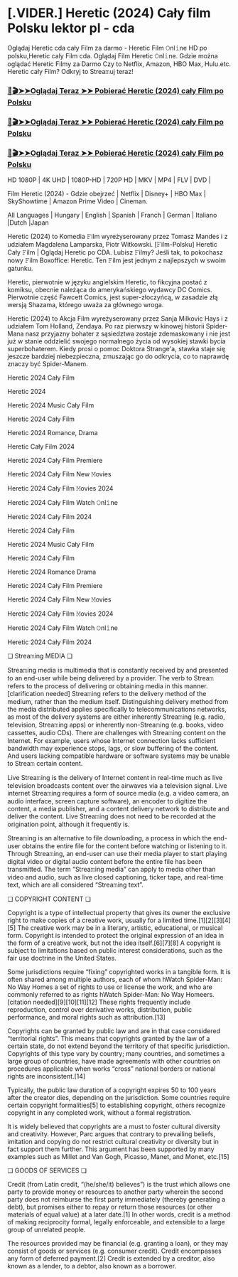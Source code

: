# [.VIDER.] Heretic (2024) Cały film Polsku lektor pl - cda

Oglądaj Heretic cda cały Film za darmo - Heretic Film 𝙾nl𝚒ne HD po polsku,Heretic caly Film cda. Oglądaj Film Heretic 𝙾nl𝚒ne. Gdzie można oglądać Heretic Filmy za Darmo Czy to Netflix, Amazon, HBO Max, Hulu.etc. Heretic cały Film? Odkryj to Strea𝚖uj teraz!

### [📀🎬➤➤Oglądaj Teraz ➤➤ Pobierać Heretic (2024) cały Film po Polsku](http://r-movies.com/pl/movie/1138194/heretic-gitcodepl)

### [📀🎬➤➤Oglądaj Teraz ➤➤ Pobierać Heretic (2024) cały Film po Polsku](http://r-movies.com/pl/movie/1138194/heretic-gitcodepl)

### [📀🎬➤➤Oglądaj Teraz ➤➤ Pobierać Heretic (2024) cały Film po Polsku](http://r-movies.com/pl/movie/1138194/heretic-gitcodepl)

HD 1080P | 4K UHD | 1080P-HD | 720P HD | MKV | MP4 | FLV | DVD |

Film Heretic (2024) - Gdzie obejrzeć | Netflix | Disney+ | HBO Max | SkyShowtime | Amazon Prime Video | Cineman.

All Languages | Hungary | English | Spanish | Franch | German | Italiano |Dutch |Japan

Heretic (2024) to Komedia 𝙵ilm wyreżyserowany przez Tomasz Mandes i z udziałem Magdalena Lamparska, Piotr Witkowski. [𝙵ilm-Polsku] Heretic Cały 𝙵ilm | Oglądaj Heretic  po CDA. Lubisz 𝙵ilmy? Jeśli tak, to pokochasz nowy 𝙵ilm Boxoffice: Heretic. Ten 𝙵ilm jest jednym z najlepszych w swoim gatunku.

Heretic, pierwotnie w języku angielskim Heretic, to fikcyjna postać z komiksu, obecnie należąca do amerykańskiego wydawcy DC Comics. Pierwotnie część Fawcett Comics, jest super-złoczyńcą, w zasadzie złą wersją Shazama, którego uważa za głównego wroga.

Heretic (2024) to Akcja Film wyreżyserowany przez Sanja Milkovic Hays i z udziałem Tom Holland, Zendaya. Po raz pierwszy w kinowej historii Spider-Mana nasz przyjazny bohater z sąsiedztwa zostaje zdemaskowany i nie jest już w stanie oddzielić swojego normalnego życia od wysokiej stawki bycia superbohaterem. Kiedy prosi o pomoc Doktora Strange'a, stawka staje się jeszcze bardziej niebezpieczna, zmuszając go do odkrycia, co to naprawdę znaczy być Spider-Manem.

Heretic 2024 Cały Film

Heretic 2024

Heretic 2024 Music Cały Film

Heretic 2024 Cały Film

Heretic 2024 Romance, Drama

Heretic Cały Film 2024

Heretic 2024 Cały Film Premiere

Heretic 2024 Cały Film New 𝙼ovies

Heretic 2024 Cały Film 𝙼ovies 2024

Heretic 2024 Cały Film Watch 𝙾nl𝚒ne

Heretic 2024 Cały Film 2024

Heretic 2024 Cały Film

Heretic 2024 Music Cały Film

Heretic 2024 Cały Film

Heretic 2024 Romance Drama

Heretic 2024 Cały Film Premiere

Heretic 2024 Cały Film New 𝙼ovies

Heretic 2024 Cały Film 𝙼ovies 2024

Heretic 2024 Cały Film Watch 𝙾nl𝚒ne

Heretic 2024 Cały Film 2024

❏ Strea𝚖ing MEDIA ❏

Strea𝚖ing media is multimedia that is constantly received by and presented to an end-user while being delivered by a provider. The verb to Strea𝚖 refers to the process of delivering or obtaining media in this manner.[clarification needed] Strea𝚖ing refers to the delivery method of the medium, rather than the medium itself. Distinguishing delivery method from the media distributed applies specifically to telecommunications networks, as most of the delivery systems are either inherently Strea𝚖ing (e.g. radio, television, Strea𝚖ing apps) or inherently non-Strea𝚖ing (e.g. books, video cassettes, audio CDs). There are challenges with Strea𝚖ing content on the Internet. For example, users whose Internet connection lacks sufficient bandwidth may experience stops, lags, or slow buffering of the content. And users lacking compatible hardware or software systems may be unable to Strea𝚖 certain content.

Live Strea𝚖ing is the delivery of Internet content in real-time much as live television broadcasts content over the airwaves via a television signal. Live internet Strea𝚖ing requires a form of source media (e.g. a video camera, an audio interface, screen capture software), an encoder to digitize the content, a media publisher, and a content delivery network to distribute and deliver the content. Live Strea𝚖ing does not need to be recorded at the origination point, although it frequently is.

Strea𝚖ing is an alternative to file downloading, a process in which the end-user obtains the entire file for the content before watching or listening to it. Through Strea𝚖ing, an end-user can use their media player to start playing digital video or digital audio content before the entire file has been transmitted. The term “Strea𝚖ing media” can apply to media other than video and audio, such as live closed captioning, ticker tape, and real-time text, which are all considered “Strea𝚖ing text”.

❏ COPYRIGHT CONTENT ❏

Copyright is a type of intellectual property that gives its owner the exclusive right to make copies of a creative work, usually for a limited time.[1][2][3][4][5] The creative work may be in a literary, artistic, educational, or musical form. Copyright is intended to protect the original expression of an idea in the form of a creative work, but not the idea itself.[6][7][8] A copyright is subject to limitations based on public interest considerations, such as the fair use doctrine in the United States.

Some jurisdictions require “fixing” copyrighted works in a tangible form. It is often shared among multiple authors, each of whom hWatch Spider-Man: No Way Homes a set of rights to use or license the work, and who are commonly referred to as rights hWatch Spider-Man: No Way Homeers.[citation needed][9][10][11][12] These rights frequently include reproduction, control over derivative works, distribution, public performance, and moral rights such as attribution.[13]

Copyrights can be granted by public law and are in that case considered “territorial rights”. This means that copyrights granted by the law of a certain state, do not extend beyond the territory of that specific jurisdiction. Copyrights of this type vary by country; many countries, and sometimes a large group of countries, have made agreements with other countries on procedures applicable when works “cross” national borders or national rights are inconsistent.[14]

Typically, the public law duration of a copyright expires 50 to 100 years after the creator dies, depending on the jurisdiction. Some countries require certain copyright formalities[5] to establishing copyright, others recognize copyright in any completed work, without a formal registration.

It is widely believed that copyrights are a must to foster cultural diversity and creativity. However, Parc argues that contrary to prevailing beliefs, imitation and copying do not restrict cultural creativity or diversity but in fact support them further. This argument has been supported by many examples such as Millet and Van Gogh, Picasso, Manet, and Monet, etc.[15]

❏ GOODS OF SERVICES ❏

Credit (from Latin credit, “(he/she/it) believes”) is the trust which allows one party to provide money or resources to another party wherein the second party does not reimburse the first party immediately (thereby generating a debt), but promises either to repay or return those resources (or other materials of equal value) at a later date.[1] In other words, credit is a method of making reciprocity formal, legally enforceable, and extensible to a large group of unrelated people.

The resources provided may be financial (e.g. granting a loan), or they may consist of goods or services (e.g. consumer credit). Credit encompasses any form of deferred payment.[2] Credit is extended by a creditor, also known as a lender, to a debtor, also known as a borrower.
